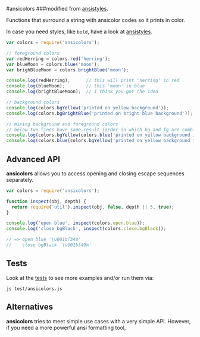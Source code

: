 #ansicolors 
###modified from [ansistyles](https://github.com/thlorenz/ansicolors).

Functions that surround a string with ansicolor codes so it prints in color.

In case you need styles, like `bold`, have a look at [ansistyles](https://github.com/ngot/ansicolors.git).


```js
var colors = require('ansicolors');

// foreground colors
var redHerring = colors.red('herring');
var blueMoon = colors.blue('moon');
var brighBlueMoon = colors.brightBlue('moon');

console.log(redHerring);      // this will print 'herring' in red
console.log(blueMoon);        // this 'moon' in blue
console.log(brightBlueMoon);  // I think you got the idea

// background colors
console.log(colors.bgYellow('printed on yellow background'));
console.log(colors.bgBrightBlue('printed on bright blue background'));

// mixing background and foreground colors
// below two lines have same result (order in which bg and fg are combined doesn't matter)
console.log(colors.bgYellow(colors.blue('printed on yellow background in blue')));
console.log(colors.blue(colors.bgYellow('printed on yellow background in blue')));
```

## Advanced API

**ansicolors** allows you to access opening and closing escape sequences separately.

```js
var colors = require('ansicolors');

function inspect(obj, depth) {
  return require('util').inspect(obj, false, depth || 5, true);
}

console.log('open blue', inspect(colors.open.blue));
console.log('close bgBlack', inspect(colors.close.bgBlack));

// => open blue '\u001b[34m'
//    close bgBlack '\u001b[49m'
```

## Tests

Look at the [tests](https://github.com/ngot/ansicolors/blob/master/test/ansicolors.js) to see more examples and/or run them via: 

    js test/ansicolors.js

## Alternatives

**ansicolors** tries to meet simple use cases with a very simple API. However, if you need a more powerful ansi formatting tool, 

